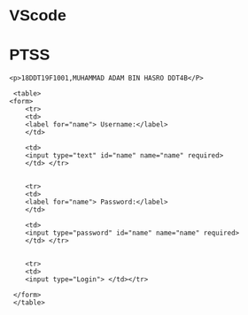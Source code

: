 # VScode
<!DOCTYPE html>
<html lang="en">
<head>
    <meta charset="UTF-8">
    <meta http-equiv="X-UA-Compatible" content="IE=edge">
    <meta name="viewport" content="width=device-width, initial-scale=1.0">
    <title>CSS</title>
    <!--internal css-->
    <style>
       *{
           font-family: Arial;
       }
    table{
    background-color:blue;
    margin-left: 30%;
    margin-right: 30%;
    border: white;
     }
    </style>
</head>

<body>
    <h1>PTSS</h1>

    <p>18DDT19F1001,MUHAMMAD ADAM BIN HASRO DDT4B</P>

     <table>
    <form>
        <tr> 
        <td>
        <label for="name"> Username:</label> 
        </td>
    
        <td>
        <input type="text" id="name" name="name" required>
        </td> </tr>

    
        <tr> 
        <td>
        <label for="name"> Password:</label> 
        </td>
        
        <td>
        <input type="password" id="name" name="name" required>
        </td> </tr>


        <tr>
        <td>
        <input type="Login"> </td></tr> 

     </form>
     </table>

</body>
</html>